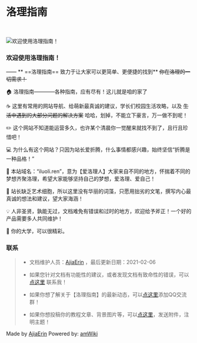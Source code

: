 # 洛理指南

<br>

![欢迎使用洛理指南！](https://image.gaoajia.com/lit-ajia-ltd/logo1.png "欢迎使用洛理指南！")  

### 欢迎使用洛理指南！
—— ** ==洛理指南== 致力于让大家可以更简单、更便捷的找到**  ~~你在洛理的一切需求！~~ 

🏠 洛理指南————各种指南，应有尽有！这儿就是咱的家了

☕ 这里有常用的网站导航、给萌新最真诚的建议，学长们校园生活攻略，以及 ~~生活中遇到的大部分问题的解决方案~~ 哈哈，划掉，不能立下豪言，万一做不到呢！

✏️ 这个网站不知道能运营多久，也许某个清晨你一觉醒来就找不到了，且行且珍惜吧！

💻 为什么有这个网站？只因为站长爱折腾，什么事情都感兴趣，始终坚信“折腾是一种品格！”

📝 本站域名：“iluoli.ren”，意为【爱洛理人】大家来自不同的地方，怀揣着不同的梦想齐聚洛理，希望大家能够坚持自己的梦想，爱洛理、爱自己！

🎨 站长缺乏艺术细胞，所以这里没有华丽的词藻，只愿用拙劣的文笔，撰写内心最真诚的想法和建议，望大家海涵！

💡 人非圣贤，孰能无过，文档难免有错误和过时的地方，欢迎给予斧正！一个好的产品需要多人共同维护！

🔧 你的大学，可以很精彩。

### 联系


> - 文档维护人员：[AjiaErin](https://ajia.ltd) ，最后更新日期：2021-02-06
> 
> - 如果您针对文档有功能性的建议，或者发现文档有致命性的错误，可以 [点这里](http://wpa.qq.com/msgrd?v=3&uin=2949970175&site=qq&menu=yes) 联系我！
> 
> - 如果你想了解关于【洛理指南】的最新动态，可以[点这里](https://qm.qq.com/cgi-bin/qm/qr?k=BZRyVVKY9n7b4miSFLXJdX6VwPIUSd-s&jump_from=webapi)添加QQ交流群！
> 
> - 如果你想投稿你的教程文章、背景图片等，可以[点这里](http://mail.qq.com/cgi-bin/qm_share?t=qm_mailme&email=_J_Zl5mSkZm4iYnWm5eV)，发送附件，注明主题！







Made by [AjiaErin](https://ajia.ltd)                      Powered by: [amWiki](https://github.com/tevinli/amWiki)